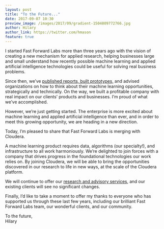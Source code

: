 ```yaml
---
layout: post
title: "To the Future..."
date: 2017-09-07 10:30
preview_image: /images/2017/09/gradient-1504809772766.jpg
author: Hilary
author_link: https://twitter.com/hmason
feature: true
---
```


I started Fast Forward Labs more than three years ago with the vision of creating a new mechanism for applied research, helping businesses large and small understand how recently possible machine learning and applied artificial intelligence technologies could be useful for solving real business problems.

Since then, we’ve [published reports, built prototypes,](https://www.fastforwardlabs.com/research) and advised organizations on how to think about their machine learning opportunities, strategically and technically. On the way, we built a profitable company with real impact on our clients’ products and businesses. I’m proud of what we’ve accomplished.

However, we’re just getting started. The enterprise is more excited about machine learning and applied artificial intelligence than ever, and in order to meet this growing opportunity, we are heading in a new direction.

Today, I’m pleased to share that Fast Forward Labs is merging with Cloudera.

A machine learning product requires data, algorithms (our specialty!), and infrastructure to all  work harmoniously. We’re delighted to join forces with a company that drives progress in the foundational technologies our work relies on. By joining Cloudera, we will be able to bring the opportunities discovered in our research to life in new ways, at the scale of the Cloudera platform.

We will continue to offer our [research and advisory services](https://www.fastforwardlabs.com/services), and our existing clients will see no significant changes.

Finally, I’d like to take a moment to offer my thanks to everyone who has supported us through these last few years, including our brilliant Fast Forward Labs team, our wonderful clients, and our community.

To the future,<br />
Hilary